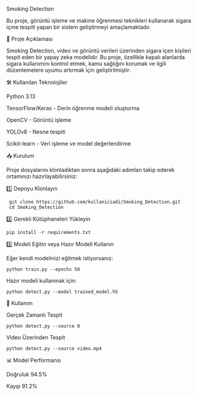 Smoking Detection

Bu proje, görüntü işleme ve makine öğrenmesi teknikleri kullanarak sigara içme tespiti yapan bir sistem geliştirmeyi amaçlamaktadır.

📌 Proje Açıklaması

Smoking Detection, video ve görüntü verileri üzerinden sigara içen kişileri tespit eden bir yapay zeka modelidir. Bu proje, özellikle kapalı alanlarda sigara kullanımını kontrol etmek, kamu sağlığını korumak ve ilgili düzenlemelere uyumu artırmak için geliştirilmiştir.

🛠 Kullanılan Teknolojiler

Python 3.13

TensorFlow/Keras - Derin öğrenme modeli oluşturma

OpenCV - Görüntü işleme

YOLOv8 - Nesne tespiti

Scikit-learn - Veri işleme ve model değerlendirme

📥 Kurulum

Proje dosyalarını klonladıktan sonra aşağıdaki adımları takip ederek ortamınızı hazırlayabilirsiniz:

1️⃣ Depoyu Klonlayın
```
 git clone https://github.com/kullaniciadi/Smoking_Detection.git
 cd Smoking_Detection
```
2️⃣ Gerekli Kütüphaneleri Yükleyin
```
pip install -r requirements.txt
```
3️⃣ Modeli Eğitin veya Hazır Modeli Kullanın

Eğer kendi modelinizi eğitmek istiyorsanız:
```
python train.py --epochs 50
```
Hazır modeli kullanmak için:
```
python detect.py --model trained_model.h5
```
🚀 Kullanım

Gerçek Zamanlı Tespit
```
python detect.py --source 0
```
Video Üzerinden Tespit
```
python detect.py --source video.mp4
```
📊 Model Performansı

Doğruluk 94.5%

Kayıp 91.2%


